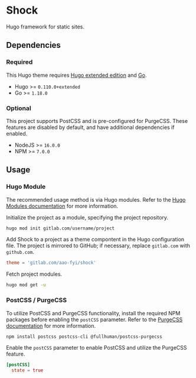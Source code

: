 # Shock
Hugo framework for static sites.

## Dependencies

### Required
This Hugo theme requires [Hugo extended edition](https://gohugo.io/installation/) and [Go](https://go.dev/doc/install).

+ Hugo >= `0.110.0+extended`
+ Go >= `1.18.0`

### Optional
This project supports PostCSS and is pre-configured for PurgeCSS. These features are disabled by default, and have additional dependencies if enabled.

+ NodeJS >= `16.0.0`
+ NPM >= `7.0.0`

## Usage

### Hugo Module
The recommended usage method is via Hugo modules. Refer to the [Hugo Modules documentation](https://gohugo.io/hugo-modules/) for more information.

Initialize the project as a module, specifying the project repository.

```bash
hugo mod init gitlab.com/username/project
```

Add Shock to a project as a theme compontent in the Hugo configuration file. The project is mirrored to GitHub; if necessary, replace `gitlab.com` with `github.com`.

```toml
theme = 'gitlab.com/aao-fyi/shock'
```

Fetch project modules.

```bash
hugo mod get -u
```

### PostCSS / PurgeCSS
To utilize PostCSS and PurgeCSS functionality, install the required NPM packages before enabling the `postCSS` parameter. Refer to the [PurgeCSS documentation](https://purgecss.com/guides/hugo.html) for more information.

```bash
npm install postcss postcss-cli @fullhuman/postcss-purgecss
```

Enable the `postCSS` parameter to enable PostCSS and utilize the PurgeCSS feature.

```toml
[postCSS]
  state = true
```
